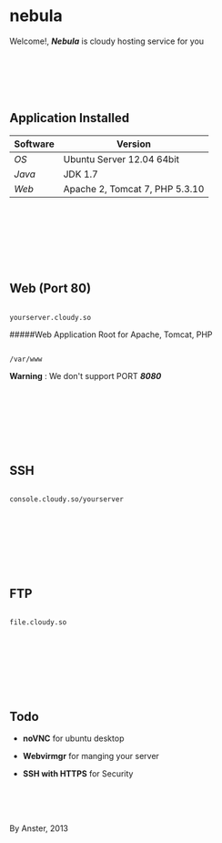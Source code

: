 nebula
======


Welcome!, **_Nebula_** is cloudy hosting service for you
<br/>
<br/>
<br/>
<br/>
<br/>
<br/>

## Application Installed

Software | Version
--- | --- 
*OS* | Ubuntu Server 12.04 64bit
*Java* | JDK 1.7
*Web* | Apache 2, Tomcat 7, PHP 5.3.10

<br/>
<br/>
<br/>
<br/>
<br/>
<br/>

## Web (Port 80)


```

yourserver.cloudy.so

```

#####Web Application Root for Apache, Tomcat, PHP


```

/var/www

```

**Warning** : We don't support PORT **_8080_**

<br/>
<br/>
<br/>
<br/>
<br/>
<br/>

## SSH


```

console.cloudy.so/yourserver

```

<br/>
<br/>
<br/>
<br/>
<br/>
<br/>

## FTP


```

file.cloudy.so

```

<br/>
<br/>
<br/>
<br/>
<br/>
<br/>

## Todo

- **noVNC** for ubuntu desktop

- **Webvirmgr** for manging your server

- **SSH with HTTPS** for Security

<br/>
<br/>
<br/>

By Anster, 2013


